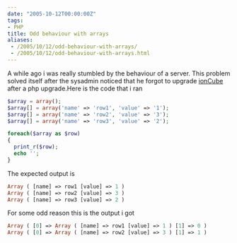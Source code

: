 ```yaml
---
date: "2005-10-12T00:00:00Z"
tags:
- PHP
title: Odd behaviour with arrays
aliases:
 - /2005/10/12/odd-behaviour-with-arrays/
 - /2005/10/12/odd-behaviour-with-arrays.html
---
```

A while ago i was really stumbled by the behaviour of a server. This problem solved itself after the sysadmin noticed that he forgot to upgrade [ionCube](http://www.ioncube.com/) after a php upgrade.Here is the code that i ran

```php
$array = array();
$array[] = array('name' => 'row1', 'value' => '1');
$array[] = array('name' => 'row2', 'value' => '3');
$array[] = array('name' => 'row3', 'value' => '2');

foreach($array as $row)
{    
  print_r($row);  
  echo '';
}
```

The expected output is

```php 
Array ( [name] => row1 [value] => 1 )
Array ( [name] => row2 [value] => 3 )
Array ( [name] => row3 [value] => 2 )
```

For some odd reason this is the output i got

```php  
Array ( [0] => Array ( [name] => row1 [value] => 1 ) [1] => 0 )
Array ( [0] => Array ( [name] => row2 [value] => 3 ) [1] => 1 )
```
